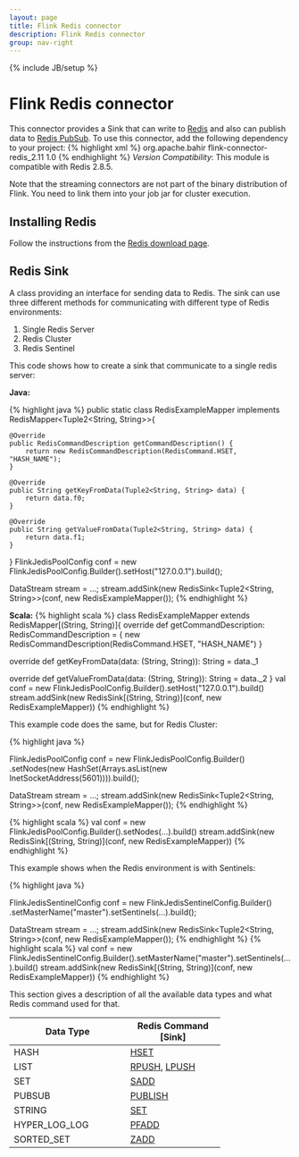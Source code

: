 ```yaml
---
layout: page
title: Flink Redis connector
description: Flink Redis connector
group: nav-right
---
```

<!--
{% comment %}
Licensed to the Apache Software Foundation (ASF) under one or more
contributor license agreements.  See the NOTICE file distributed with
this work for additional information regarding copyright ownership.
The ASF licenses this file to you under the Apache License, Version 2.0
(the "License"); you may not use this file except in compliance with
the License.  You may obtain a copy of the License at

http://www.apache.org/licenses/LICENSE-2.0

Unless required by applicable law or agreed to in writing, software
distributed under the License is distributed on an "AS IS" BASIS,
WITHOUT WARRANTIES OR CONDITIONS OF ANY KIND, either express or implied.
See the License for the specific language governing permissions and
limitations under the License.
{% endcomment %}
-->

{% include JB/setup %}


# Flink Redis connector


This connector provides a Sink that can write to [Redis](http://redis.io/) and also can publish data 
to [Redis PubSub](http://redis.io/topics/pubsub). To use this connector, add the
following dependency to your project:
{% highlight xml %}
<dependency>
  <groupId>org.apache.bahir</groupId>
  <artifactId>flink-connector-redis_2.11</artifactId>
  <version>1.0</version>
</dependency>
{% endhighlight %}
*Version Compatibility*: This module is compatible with Redis 2.8.5.

Note that the streaming connectors are not part of the binary distribution of Flink. You need to link them into your job jar for cluster execution.


## Installing Redis

Follow the instructions from the [Redis download page](http://redis.io/download).


## Redis Sink

A class providing an interface for sending data to Redis.
The sink can use three different methods for communicating with different type of Redis environments:

1. Single Redis Server
2. Redis Cluster
3. Redis Sentinel

This code shows how to create a sink that communicate to a single redis server:

**Java:**

{% highlight java %}
public static class RedisExampleMapper implements RedisMapper<Tuple2<String, String>>{

    @Override
    public RedisCommandDescription getCommandDescription() {
        return new RedisCommandDescription(RedisCommand.HSET, "HASH_NAME");
    }

    @Override
    public String getKeyFromData(Tuple2<String, String> data) {
        return data.f0;
    }

    @Override
    public String getValueFromData(Tuple2<String, String> data) {
        return data.f1;
    }
}
FlinkJedisPoolConfig conf = new FlinkJedisPoolConfig.Builder().setHost("127.0.0.1").build();

DataStream<String> stream = ...;
stream.addSink(new RedisSink<Tuple2<String, String>>(conf, new RedisExampleMapper());
{% endhighlight %}


**Scala:**
{% highlight scala %}
class RedisExampleMapper extends RedisMapper[(String, String)]{
  override def getCommandDescription: RedisCommandDescription = {
    new RedisCommandDescription(RedisCommand.HSET, "HASH_NAME")
  }

  override def getKeyFromData(data: (String, String)): String = data._1

  override def getValueFromData(data: (String, String)): String = data._2
}
val conf = new FlinkJedisPoolConfig.Builder().setHost("127.0.0.1").build()
stream.addSink(new RedisSink[(String, String)](conf, new RedisExampleMapper))
{% endhighlight %}


This example code does the same, but for Redis Cluster:

{% highlight java %}

FlinkJedisPoolConfig conf = new FlinkJedisPoolConfig.Builder()
    .setNodes(new HashSet<InetSocketAddress>(Arrays.asList(new InetSocketAddress(5601)))).build();

DataStream<String> stream = ...;
stream.addSink(new RedisSink<Tuple2<String, String>>(conf, new RedisExampleMapper());
{% endhighlight %}

{% highlight scala %}
val conf = new FlinkJedisPoolConfig.Builder().setNodes(...).build()
stream.addSink(new RedisSink[(String, String)](conf, new RedisExampleMapper))
{% endhighlight %}

This example shows when the Redis environment is with Sentinels:

{% highlight java %}

FlinkJedisSentinelConfig conf = new FlinkJedisSentinelConfig.Builder()
    .setMasterName("master").setSentinels(...).build();

DataStream<String> stream = ...;
stream.addSink(new RedisSink<Tuple2<String, String>>(conf, new RedisExampleMapper());
{% endhighlight %}
{% highlight scala %}
val conf = new FlinkJedisSentinelConfig.Builder().setMasterName("master").setSentinels(...).build()
stream.addSink(new RedisSink[(String, String)](conf, new RedisExampleMapper))
{% endhighlight %}

This section gives a description of all the available data types and what Redis command used for that.

<table class="table table-bordered" style="width: 75%">
    <thead>
        <tr>
          <th class="text-center" style="width: 20%">Data Type</th>
          <th class="text-center" style="width: 25%">Redis Command [Sink]</th>
        </tr>
      </thead>
      <tbody>
        <tr>
            <td>HASH</td><td><a href="http://redis.io/commands/hset">HSET</a></td>
        </tr>
        <tr>
            <td>LIST</td><td>
                <a href="http://redis.io/commands/rpush">RPUSH</a>,
                <a href="http://redis.io/commands/lpush">LPUSH</a>
            </td>
        </tr>
        <tr>
            <td>SET</td><td><a href="http://redis.io/commands/rpush">SADD</a></td>
        </tr>
        <tr>
            <td>PUBSUB</td><td><a href="http://redis.io/commands/publish">PUBLISH</a></td>
        </tr>
        <tr>
            <td>STRING</td><td><a href="http://redis.io/commands/set">SET</a></td>
        </tr>
        <tr>
            <td>HYPER_LOG_LOG</td><td><a href="http://redis.io/commands/pfadd">PFADD</a></td>
        </tr>
        <tr>
            <td>SORTED_SET</td><td><a href="http://redis.io/commands/zadd">ZADD</a></td>
        </tr>                
      </tbody>
</table>

